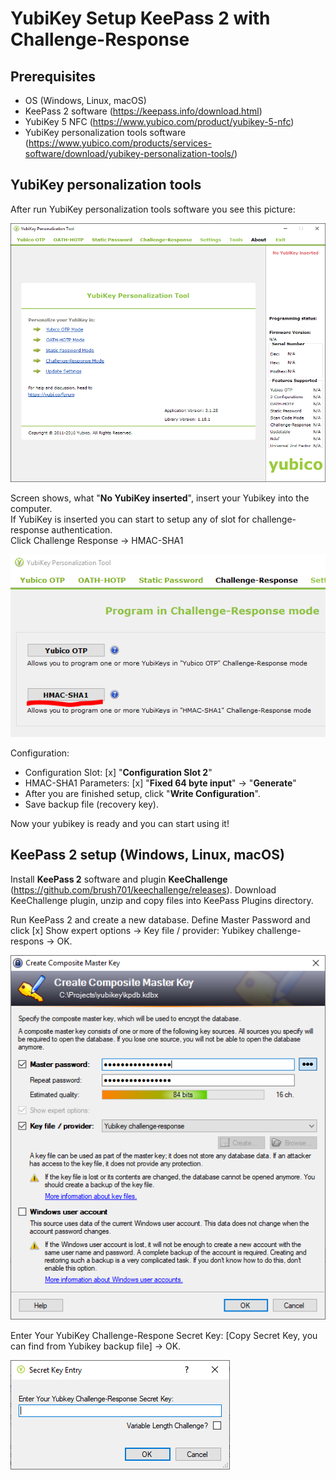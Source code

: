 # YubiKey Setup KeePass 2 with Challenge-Response
## Prerequisites
* OS (Windows, Linux, macOS)
* KeePass 2 software (https://keepass.info/download.html)
* YubiKey 5 NFC (https://www.yubico.com/product/yubikey-5-nfc)
* YubiKey personalization tools software (https://www.yubico.com/products/services-software/download/yubikey-personalization-tools/)

## YubiKey personalization tools
After run YubiKey personalization tools software you see this picture:

<!-- YubiKey personalization tools image 01 -->
![YubiKey personalization tools](../yubikey/images/ypt01.PNG)

Screen shows, what "**No YubiKey inserted**", insert your Yubikey into the computer. <br />
If YubiKey is inserted you can start to setup any of slot for challenge-response authentication. <br />
Click Challenge Response -> HMAC-SHA1

<!-- YubiKey personalization tools image -->
![YubiKey personalization tools](../yubikey/images/ypt02.PNG)

Configuration:
* Configuration Slot: [x] "**Configuration Slot 2**"
* HMAC-SHA1 Parameters: [x] "**Fixed 64 byte input**" -> "**Generate**"
* After you are finished setup, click "**Write Configuration**".
* Save backup file (recovery key).

Now your yubikey is ready and you can start using it!

## KeePass 2 setup (Windows, Linux, macOS)
Install **KeePass 2** software and plugin **KeeChallenge** (https://github.com/brush701/keechallenge/releases). Download KeeChallenge plugin, unzip and copy files into KeePass Plugins directory. <br />

Run KeePass 2 and create a new database.
Define Master Password and click [x] Show expert options -> Key file / provider: Yubikey challenge-respons -> OK.

![KeePass](../yubikey/images/kp01.PNG)

Enter Your YubiKey Challenge-Respone Secret Key: [Copy Secret Key, you can find from Yubikey backup file] -> OK.

![KeePass KeeChallenge](../yubikey/images/kp02.PNG)

